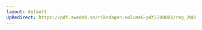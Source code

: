 ```yaml
---
layout: default
UpRedirect: https://pdf.swedeb.se/riksdagen-volumeG-pdf/200001/reg_200001/reg_200001_0366.pdf
---
```

